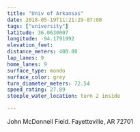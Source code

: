 ```yaml
---
title: "Univ of Arkansas"
date: 2018-05-19T11:21:29-07:00
tags: ["university"]
latitude: 36.0630007
longitude: -94.1791992
elevation_feet:
distance_meters: 400.00
lap_lanes: 9
home_lanes: 9
surface_type: mondo
surface_color: grey
turn_diameter_meters: 72.54
speed_rating: 27.89
steeple_water_location: turn 2 inside

---
```

John McDonnell Field. Fayetteville, AR 72701
<!--more-->
